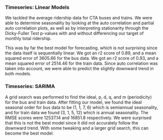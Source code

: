 ### Timeseries: Linear Models

We tackled the average ridership data for CTA buses and trains. We were able to determine seasonality by looking at the auto correlation and partial auto correlation plots, as well as by interpreting stationarity through the Dicky-Fuller Test p-values with and without differencing our target of monthly total ridership.

This was by far the best model for forecasting, which is not surprising since the data itself is sequentially linear. We got an r2 score of 0.89, and a mean squared error of 3605.66 for the bus data. We got an r2 score of 0.93, and a mean squared error of 2514.46 for the train data. Since auto correlation was taken into account, we were able to predict the slightly downward trend in both models.



### Timeseries: SARIMA

A grid search was performed to find the ideal, p, d, q, and m (periodicity) for the bus and train data. After fitting our model, we found the ideal seasonal order for bus data to be (1, 1, 7, 6) which is semiannual seasonality, and for train data we found (3, 1, 5, 12) which is annual seasonality. The RMSE scores were 12537.14 and 16851.8 respectively. We were surprised that this is not the best model since it did not accurately follow the downward trend. With some tweaking and a larger grid search, this can become the best model.

